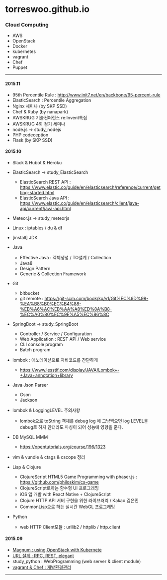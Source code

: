 # torreswoo.github.io


### Cloud Computing
- AWS
- OpenStack
- Docker
- kubernetes
- vagrant
- Chef
- Puppet


---

#### 2015.11
- 95th Percentile Rule : http://www.init7.net/en/backbone/95-percent-rule
- ElasticSearch : Percentile Aggregation
- Nginx 세미나 (by SKP SSD)
- Chef & Ruby (by nanapark)
- AWSKRUG 기술컨퍼런스 re:Invent특집
- AWSKRUG 4회 정기 세미나
- node.js -> study_nodejs
- PHP codeception
- Flask (by SKP SSD) 

#### 2015.10
- Slack & Hubot & Heroku
- ElasticSearch -> study_ElasticSearch
   - ElasticSearch REST API : https://www.elastic.co/guide/en/elasticsearch/reference/current/getting-started.html
   - ElasticSearch Java API : https://www.elastic.co/guide/en/elasticsearch/client/java-api/current/java-api.html
- Meteor.js -> study_meteorjs
- Linux : iptables / du & df
- [install] JDK
- Java
   - Effective Java : 객체생성 / TO설계 / Collection
   - Java8
   - Design Pattern
   - Generic & Collection Framework

- Git
   - bitbucket
   - git remote : https://git-scm.com/book/ko/v1/Git%EC%9D%98-%EA%B8%B0%EC%B4%88-%EB%A6%AC%EB%AA%A8%ED%8A%B8-%EC%A0%80%EC%9E%A5%EC%86%8C

- SpringBoot -> study_SpringBoot
   - Controller / Service / Configuration
   - Web Application : REST API / Web service
   - CLI console program
   - Batch program
- lombok : 애노테이션으로 자바코드를 간단하게
   - https://www.lesstif.com/display/JAVA/Lombok+-+Java+annotation+library
- Java Json Parser
   - Gson
   - Jackson

- lombok & LoggingLEVEL 주의사항
   - lombok으로 toString 객체를 debug log 에 그냥찍으면 log LEVEL을 debug로 하지 안더라도 파싱이 되어 성능에 영향을 준다.

- DB MySQL MMM
   - https://opentutorials.org/course/196/1323

- vim & vundle & ctags & cscope 정리

- Lisp & Clojure
   - ClojureScript HTML5 Game Programming with phaser.js : https://github.com/philoskim/cs-game
   - ClojureScript로하는 함수형 UI 프로그래밍
   - iOS 앱 개발 with React Native + ClojureScript
   - Clojure HTTP API 서버 구현을 위한 라이브러리 / Kakao 김은민
   - CommonLisp으로 하는 실시간 WebGL 프로그래밍

- Python
   - web HTTP Client모듈 : urllib2 / httplib / http.client


#### 2015.09
- [Magnum : using OpenStack with Kubernete]( )
- [URL 설계 : RPC, REST, elegant]()
- study_python : WebProgramming (web server & client module)
- [vagrant & Chef : 개발환경관리]()


---

